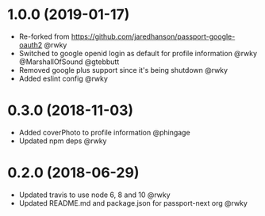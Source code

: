 # 1.0.0 (2019-01-17)

* Re-forked from https://github.com/jaredhanson/passport-google-oauth2 @rwky
* Switched to google openid login as default for profile information @rwky @MarshallOfSound @gtebbutt
* Removed google plus support since it's being shutdown @rwky
* Added eslint config @rwky

# 0.3.0 (2018-11-03)

* Added coverPhoto to profile information @phingage
* Updated npm deps @rwky

# 0.2.0 (2018-06-29)

* Updated travis to use node 6, 8 and 10 @rwky
* Updated README.md and package.json for passport-next org @rwky
